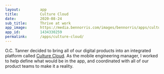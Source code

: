 ```yaml
---
layout:         app
title:          Culture Cloud
date:           2020-08-24
sub_title:      Thrive at work
app_image:      https://media.bennorris.com/images/bennorris/apps/culture-cloud.png
app_id:         1434330259
permalink:      /apps/culture-cloud/
---
```


O.C. Tanner decided to bring all of our digital products into an integrated platform called [Culture Cloud](https://www.octanner.com/products/culture-cloud.html). As the mobile engineering manager, I worked to help define what would be in the app, and coordinated with all of our product teams to make it a reality.
